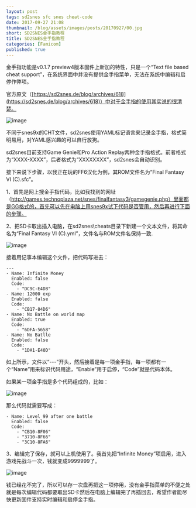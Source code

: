 ```yaml
---
layout: post
tags: sd2snes sfc snes cheat-code
date: 2017-09-27 21:08
thumbnail: /blog/assets/images/posts/20170927/00.jpg
short: SD2SNES金手指教程
title: SD2SNES金手指教程
categories: [Famicom]
published: true
---
```


金手指功能是v0.1.7 preview4版本固件上新加的特性，只是一个“Text file based cheat support”，在系统界面中并没有提供金手指菜单，无法在系统中编辑和启停作弊项。

<!--more-->

官方原文（[https://sd2snes.de/blog/archives/618](https://sd2snes.de/blog/archives/618)）中对于金手指的使用其实说的很清楚。

![image](/blog/assets/images/posts/20170927/01.jpg)

不同于snes9x的CHT文件，sd2snes使用YAML标记语言来记录金手指，格式简明易用，对YAML感兴趣的可以自行放狗。

sd2snes目前支持Game Genie和Pro Action Replay两种金手指格式。前者格式为“XXXX-XXXX”，后者格式为“XXXXXXXX”，sd2snes会自动识别。

接下来说下步骤，以我正在玩的FF6汉化为例，其ROM文件名为“Final Fantasy VI (C).sfc”。

1、首先是网上搜金手指代码，比如我找到的网址（http://games.technoplaza.net/snes/finalfantasy3/gamegenie.php）里面都是GG格式的，首先可以先在电脑上用snes9x试下代码是否管用，然后再进行下面的步骤。

2、把SD卡取出插入电脑，在sd2snes\cheats目录下新建一个文本文件，将其命名为“Final Fantasy VI (C).yml”，文件名与ROM文件名保持一致.

![image](/blog/assets/images/posts/20170927/02.png)

接着用记事本编辑这个文件，把代码写进去：

```
---
- Name: Infinite Money
  Enabled: false
  Code:
    - "DC9C-E4D8"
- Name: 12000 exp
  Enabled: false
  Code:
    - "CB17-84D6"
- Name: No Battle on world map
  Enabled: true
  Code:
    - "6DFA-5658"
- Name: No Batlle
  Enabled: false
  Code:
    - "1DA1-E40D"
```

如上所示，文件以“---”开头，然后接着是每一项金手指，每一项都有一个“Name”用来标识代码用途，“Enable”用于启停，“Code”就是代码本体。

如果某一项金手指是多个代码组成的，比如：

![image](/blog/assets/images/posts/20170927/03.png)

那么代码就需要写成：

```
- Name: Level 99 after one battle
  Enabled: false
  Code:
    - "CB10-8F06"
    - "3710-8F66"
    - "3C10-8FA6"
```

3、编辑完了保存，就可以上机使用了。我首先把“Infinite Money”项启用，进入游戏先战斗一次，钱就变成9999999了。

![image](/blog/assets/images/posts/20170927/04.jpg)

钱已经花不完了，所以可以存一次盘再把这一项停用，没有金手指菜单的不便之处就是每次编辑代码都要取出SD卡然后在电脑上编辑完了再插回去，希望作者能尽快更新固件支持实时编辑和启停金手指。
